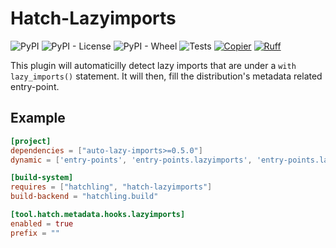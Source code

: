# Hatch-Lazyimports

![PyPI](https://img.shields.io/pypi/v/hatch-lazyimports)
![PyPI - License](https://img.shields.io/pypi/l/hatch-lazyimports)
![PyPI - Wheel](https://img.shields.io/pypi/wheel/hatch-lazyimports)
![Tests](https://github.com/hmiladhia/hatch-lazyimports/actions/workflows/quality.yaml/badge.svg)
[![Copier](https://img.shields.io/endpoint?url=https://raw.githubusercontent.com/copier-org/copier/master/img/badge/badge-grayscale-inverted-border-orange.json)](https://github.com/copier-org/copier)
[![Ruff](https://img.shields.io/endpoint?url=https://raw.githubusercontent.com/astral-sh/ruff/main/assets/badge/v2.json)](https://github.com/astral-sh/ruff)

This plugin will automaticilly detect lazy imports that are under a `with lazy_imports()` statement.
It will then, fill the distribution's metadata related entry-point.

## Example

```toml
[project]
dependencies = ["auto-lazy-imports>=0.5.0"]
dynamic = ['entry-points', 'entry-points.lazyimports', 'entry-points.lazyexporters']

[build-system]
requires = ["hatchling", "hatch-lazyimports"]
build-backend = "hatchling.build"

[tool.hatch.metadata.hooks.lazyimports]
enabled = true
prefix = ""
```
